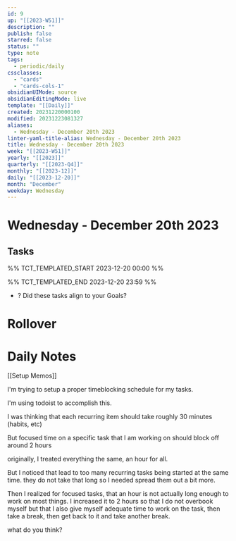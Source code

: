 ```yaml
---
id: 9
up: "[[2023-W51]]"
description: ""
publish: false
starred: false
status: ""
type: note
tags:
  - periodic/daily
cssclasses:
  - "cards"
  - "cards-cols-1"
obsidianUIMode: source
obsidianEditingMode: live
template: "[[Daily]]"
created: 20231220000100
modified: 20231223081327
aliases:
  - Wednesday - December 20th 2023
linter-yaml-title-alias: Wednesday - December 20th 2023
title: Wednesday - December 20th 2023
week: "[[2023-W51]]"
yearly: "[[2023]]"
quarterly: "[[2023-Q4]]"
monthly: "[[2023-12]]"
daily: "[[2023-12-20]]"
month: "December"
weekday: Wednesday
---
```


# Wednesday - December 20th 2023

## Tasks

%% TCT_TEMPLATED_START 2023-12-20 00:00 %%

%% TCT_TEMPLATED_END 2023-12-20 23:59 %%
- ? Did these tasks align to your Goals?

# Rollover

# Daily Notes



[[Setup Memos]]



I'm trying to setup a proper timeblocking schedule for my tasks.

I'm using todoist to accomplish this.

I was thinking that each recurring item should take roughly 30 minutes (habits, etc)

But focused time on a specific task that I am working on should block off around 2 hours

originally, I treated everything the same, an hour for all.

But I noticed that lead to too many recurring tasks being started at the same time. they do not take that long so I needed spread them out a bit more.

Then I realized for focused tasks, that an hour is not actually long enough to work on most things. I increased it to 2 hours so that I do not overbook myself but that I also give myself adequate time to work on the task, then take a break, then get back to it and take another break.

what do you think?
